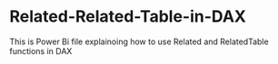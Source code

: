 # Related-Related-Table-in-DAX

This is Power Bi file explainoing how to use Related and RelatedTable functions in DAX
